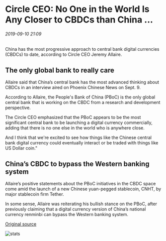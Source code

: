 # Circle CEO: No One in the World Is Any Closer to CBDCs than China ...

###### 2019-09-10 21:09

China has the most progressive approach to central bank digital currencies (CBDCs) to date, according to Circle CEO Jeremy Allaire.

## The only global bank to really care 

Allaire said that China’s central bank has the most advanced thinking about CBDCs in an interview aired on Phoenix Chinese News on Sept. 9.

According to Allaire, the People's Bank of China (PBoC) is the only global central bank that is working on the CBDC from a research and development perspective.

The Circle CEO emphasized that the PBoC appears to be the most significant central bank to be launching a digital currency commercially, adding that there is no one else in the world who is anywhere close.

And I think that we're excited to see how things like the Chinese central bank digital currency could eventually interact or be traded with things like US Dollar coin."

## China’s CBDC to bypass the Western banking system

Allaire’s positive statements about the PBoC initiatives in the CBDC space come amid the launch of a new Chinese yuan-pegged stablecoin, CNHT, by major stablecoin firm Tether.

In some sense, Allaire was reiterating his bullish stance on the PBoC, after previously claiming that a digital currency version of China’s national currency renminbi can bypass the Western banking system.

[Original source](https://cointelegraph.com/news/circle-ceo-no-one-in-the-world-is-any-closer-to-cbdcs-than-china)

![stats](https://c.statcounter.com/11760860/0/a89fa40b/1/ "stats")